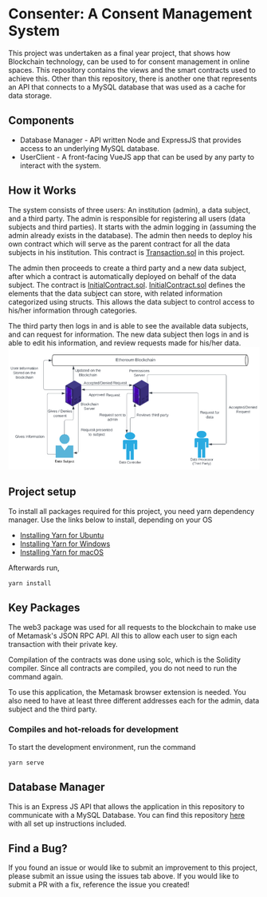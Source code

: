 # Consenter: A Consent Management System
This project was undertaken as a final year project, that shows how Blockchain technology, can be used to for consent management in online spaces. This repository contains the views and the smart contracts used to achieve this. Other than this repository, there is another one that represents an API that connects to a MySQL database that was used as a cache for data storage.

## Components
- Database Manager - API written Node and ExpressJS that provides access to an underlying MySQL database.
- UserClient - A front-facing VueJS app that can be used by any party to interact with the system. 

## How it Works
The system consists of three users: An institution (admin), a data subject, and a third party. The admin is responsible for registering all users (data subjects and third parties). It starts with the admin logging in (assuming the admin already exists in the database). The admin then needs to deploy his own contract which will serve as the parent contract for all the data subjects in his institution. This contract is [Transaction.sol](https://github.com/nkanyi73/Consenter-Consent-Management-System/blob/develop/contracts/Transaction.sol) in this project. 

The admin then proceeds to create a third party and a new data subject, after which a contract is automatically deployed on behalf of the data subject. The contract is [InitialContract.sol](https://github.com/nkanyi73/Consenter-Consent-Management-System/blob/develop/contracts/InitializeContract.sol). [InitialContract.sol](https://github.com/nkanyi73/Consenter-Consent-Management-System/blob/develop/contracts/InitializeContract.sol) defines the elements that the data subject can store, with related information categorized using structs. This allows the data subject to control access to his/her information through categories. 

The third party then logs in and is able to see the available data subjects, and can request for information. The new data subject then logs in and is able to edit his information, and review requests made for his/her data.
<img src="architecture.png" alt="System Architecture">
## Project setup
To install all packages required for this project, you need yarn dependency manager. Use the links below to install, depending on your OS 

- [Installing Yarn for Ubuntu](https://classic.yarnpkg.com/lang/en/docs/install/#debian-stable)
- [Installing Yarn for Windows](https://classic.yarnpkg.com/lang/en/docs/install/#windows-stable)
- [Installing Yarn for macOS](https://classic.yarnpkg.com/lang/en/docs/install/#mac-stable)

Afterwards run,
```
yarn install
```
## Key Packages
The web3 package was used for all requests to the blockchain to make use of Metamask's JSON RPC API. All this to allow each user to sign each transaction with their private key.

Compilation of the contracts was done using solc, which is the Solidity compiler. Since all contracts are compiled, you do not need to run the command again.

To use this application, the Metamask browser extension is needed. You also need to have at least three different addresses each for the admin, data subject and the third party.

### Compiles and hot-reloads for development
To start the development environment, run the command
```
yarn serve
```
## Database Manager
This is an Express JS API that allows the application in this repository to communicate with a MySQL Database. You can find this repository [here](https://github.com/nkanyi73/Consenter-CMS-DB) with all set up instructions included.

## Find a Bug?
If you found an issue or would like to submit an improvement to this project, please submit an issue using the issues tab above. If you would like to submit a PR with a fix, reference the issue you created!



